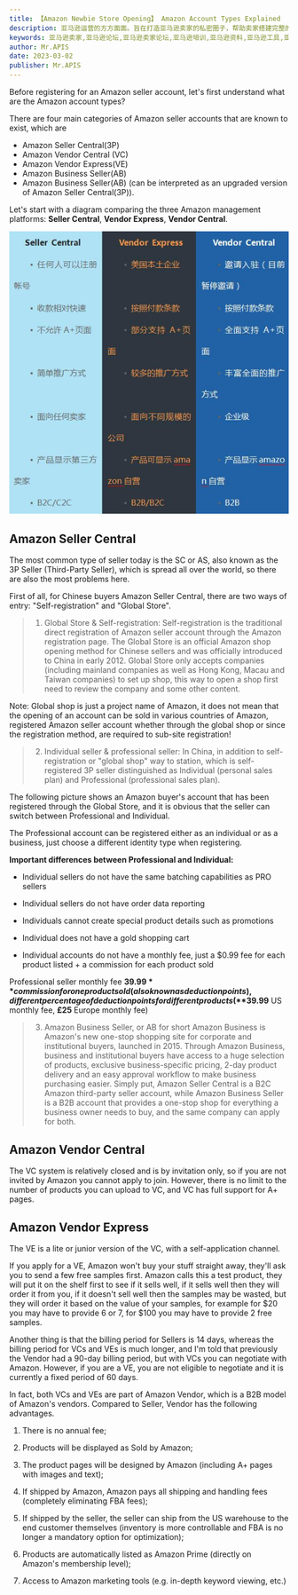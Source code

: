 ```yaml
---
title: 【Amazon Newbie Store Opening】 Amazon Account Types Explained
description: 亚马逊运营的方方面面。旨在打造亚马逊卖家的私密圈子，帮助卖家搭建完整的企业内训体系。
keywords: 亚马逊卖家,亚马逊论坛,亚马逊卖家论坛,亚马逊培训,亚马逊资料,亚马逊工具,亚马逊跨境电商,跨境电商卖家,跨境电商平台,跨境电商培训,跨境电商知识
author: Mr.APIS
date: 2023-03-02
publisher: Mr.APIS
---
```


Before registering for an Amazon seller account, let's first understand what are the Amazon account types?

There are four main categories of Amazon seller accounts that are known to exist, which are

- Amazon Seller Central(3P)
- Amazon Vendor Central (VC)
- Amazon Vendor Express(VE)
- Amazon Business Seller(AB)
- Amazon Business Seller(AB) (can be interpreted as an upgraded version of Amazon Seller Central(3P)).

Let's start with a diagram comparing the three Amazon management platforms: **Seller Central**, **Vendor Express**, **Vendor Central**.

![](/images/20052916223817579.jpg "")

## Amazon Seller Central

The most common type of seller today is the SC or AS, also known as the 3P Seller (Third-Party Seller), which is spread all over the world, so there are also the most problems here.

First of all, for Chinese buyers Amazon Seller Central, there are two ways of entry: "Self-registration" and "Global Store".

> 1) Global Store & Self-registration: Self-registration is the traditional direct registration of Amazon seller account through the Amazon registration page. The Global Store is an official Amazon shop opening method for Chinese sellers and was officially introduced to China in early 2012. Global Store only accepts companies (including mainland companies as well as Hong Kong, Macau and Taiwan companies) to set up shop, this way to open a shop first need to review the company and some other content.

Note: Global shop is just a project name of Amazon, it does not mean that the opening of an account can be sold in various countries of Amazon, registered Amazon seller account whether through the global shop or since the registration method, are required to sub-site registration!

> 2) Individual seller & professional seller: In China, in addition to self-registration or "global shop" way to station, which is self-registered 3P seller distinguished as Individual (personal sales plan) and Professional (professional sales plan).

The following picture shows an Amazon buyer's account that has been registered through the Global Store, and it is obvious that the seller can switch between Professional and Individual.

The Professional account can be registered either as an individual or as a business, just choose a different identity type when registering.

**Important differences between Professional and Individual:**

- Individual sellers do not have the same batching capabilities as PRO sellers

- Individual sellers do not have order data reporting

- Individuals cannot create special product details such as promotions

- Individual does not have a gold shopping cart

- Individual accounts do not have a monthly fee, just a $0.99 fee for each product listed + a commission for each product sold

Professional seller monthly fee **$39.99** commission for one product sold (also known as deduction points), different percentage of deduction points for different products (**$39.99** US monthly fee, **£25** Europe monthly fee)

> 3. Amazon Business Seller, or AB for short
   Amazon Business is Amazon's new one-stop shopping site for corporate and institutional buyers, launched in 2015. Through Amazon Business, business and institutional buyers have access to a huge selection of products, exclusive business-specific pricing, 2-day product delivery and an easy approval workflow to make business purchasing easier. Simply put, Amazon Seller Central is a B2C Amazon third-party seller account, while Amazon Business Seller is a B2B account that provides a one-stop shop for everything a business owner needs to buy, and the same company can apply for both.

## Amazon Vendor Central

The VC system is relatively closed and is by invitation only, so if you are not invited by Amazon you cannot apply to join. However, there is no limit to the number of products you can upload to VC, and VC has full support for A+ pages.

## Amazon Vendor Express

The VE is a lite or junior version of the VC, with a self-application channel.

If you apply for a VE, Amazon won't buy your stuff straight away, they'll ask you to send a few free samples first. Amazon calls this a test product, they will put it on the shelf first to see if it sells well, if it sells well then they will order it from you, if it doesn't sell well then the samples may be wasted, but they will order it based on the value of your samples, for example for $20 you may have to provide 6 or 7, for $100 you may have to provide 2 free samples.

Another thing is that the billing period for Sellers is 14 days, whereas the billing period for VCs and VEs is much longer, and I'm told that previously the Vendor had a 90-day billing period, but with VCs you can negotiate with Amazon. However, if you are a VE, you are not eligible to negotiate and it is currently a fixed period of 60 days.

In fact, both VCs and VEs are part of Amazon Vendor, which is a B2B model of Amazon's vendors. Compared to Seller, Vendor has the following advantages.

1. There is no annual fee;

2. Products will be displayed as Sold by Amazon;

3. The product pages will be designed by Amazon (including A+ pages with images and text);

4. If shipped by Amazon, Amazon pays all shipping and handling fees (completely eliminating FBA fees);

5. If shipped by the seller, the seller can ship from the US warehouse to the end customer themselves (inventory is more controllable and FBA is no longer a mandatory option for optimization);

6. Products are automatically listed as Amazon Prime (directly on Amazon's membership level);

7. Access to Amazon marketing tools (e.g. in-depth keyword viewing, etc.)
